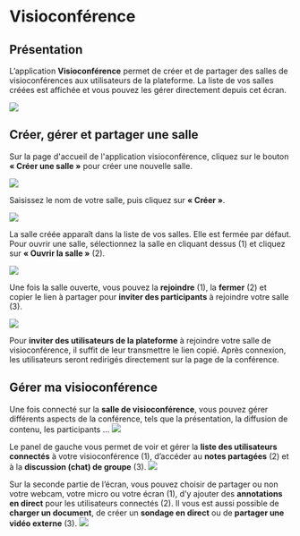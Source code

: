 # Visioconférence

## Présentation

L’application **Visioconférence** permet de créer et de partager des salles de visioconférences aux utilisateurs de la plateforme. La liste de vos salles créées est affichée et vous pouvez les gérer directement depuis cet écran.

![](<.gitbook/assets/image (30).png>)

## Créer, gérer et partager une salle

Sur la page d'accueil de l'application visioconférence, cliquez sur le bouton **« Créer une salle »** pour créer une nouvelle salle.

![](<.gitbook/assets/image (31).png>)

Saisissez le nom de votre salle, puis cliquez sur **« Créer »**.

![](<.gitbook/assets/image (29).png>)

La salle créée apparaît dans la liste de vos salles. Elle est fermée par défaut. Pour ouvrir une salle, sélectionnez la salle en cliquant dessus (1) et cliquez sur **« Ouvrir la salle »** (2).

![](<.gitbook/assets/image (28).png>)

Une fois la salle ouverte, vous pouvez la **rejoindre** (1), la **fermer** (2) et copier le lien à partager pour **inviter des participants** à rejoindre votre salle (3).

![](<.gitbook/assets/image (33).png>)

Pour **inviter des utilisateurs de la plateforme** à rejoindre votre salle de visioconférence, il suffit de leur transmettre le lien copié. Après connexion, les utilisateurs seront redirigés directement sur la page de la conférence.

## Gérer ma visioconférence

Une fois connecté sur la **salle de visioconférence**, vous pouvez gérer différents aspects de la conférence, tels que la présentation, la diffusion de contenu, les participants … ![](.gitbook/assets/06\_BBB.png)

Le panel de gauche vous permet de voir et gérer la **liste des utilisateurs connectés** à votre visioconférence (1), d’accéder au **notes partagées** (2) et à la **discussion (chat) de groupe** (3). ![](.gitbook/assets/07\_BBB\_panneau\_gauche.png)

Sur la seconde partie de l’écran, vous pouvez choisir de partager ou non votre webcam, votre micro ou votre écran (1), d’y ajouter des **annotations en direct** pour les utilisateurs connectés (2). Il vous est aussi possible de **charger un document**, de créer un **sondage en direct** ou de **partager une vidéo externe** (3). ![](.gitbook/assets/08\_BBB\_panneau\_droit.png)
